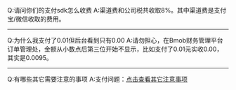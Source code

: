 Q:请问你们的支付sdk怎么收费
A:渠道费和公司税共收取8%。其中渠道费是支付宝/微信收取的费用。

---

Q:为什么我支付了0.01但后台看到只有0.00
A:请勿担心，在Bmob财务管理平台订单管理处，金额从小数点后第三位开始不显示，比如支付了0.01元实收0.00，其实是0.0095。

---

Q:有哪些其它需要注意的事项
A:支付问题：[点击查看其它注意事项](https://docs.bmob.cn/pay/Android/b_developdoc/doc/index.html#支付回调)


